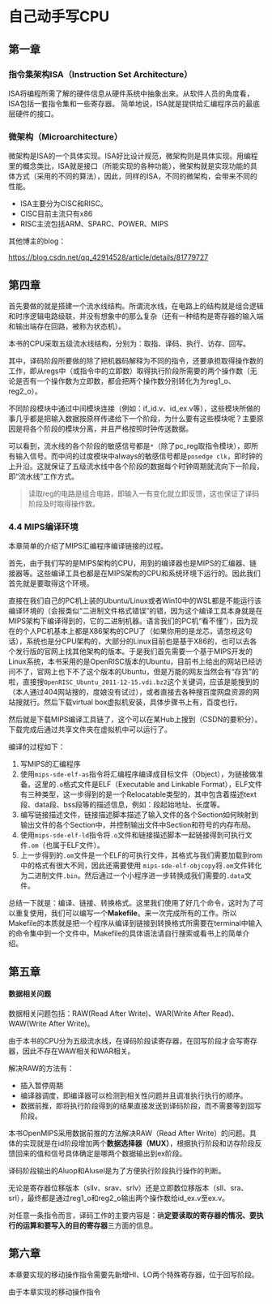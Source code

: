 # 自己动手写CPU

## 第一章

### 指令集架构ISA（Instruction Set Architecture）

ISA将编程所需了解的硬件信息从硬件系统中抽象出来。从软件人员的角度看，ISA包括一套指令集和一些寄存器。
简单地说，ISA就是提供给汇编程序员的最底层硬件的接口。

### 微架构（Microarchitecture）

微架构是ISA的一个具体实现。ISA好比设计规范，微架构则是具体实现。用编程里的概念类比，ISA就是接口（所能实现的各种功能），微架构就是实现功能的具体方式（采用的不同的算法），因此，同样的ISA，不同的微架构，会带来不同的性能。

- ISA主要分为CISC和RISC。
- CISC目前主流只有x86
- RISC主流包括ARM、SPARC、POWER、MIPS



其他博主的blog：

https://blog.csdn.net/qq_42914528/article/details/81779727



## 第四章

首先要做的就是搭建一个流水线结构。所谓流水线，在电路上的结构就是组合逻辑和时序逻辑电路级联，并没有想象中的那么复杂（还有一种结构是寄存器的输入端和输出端存在回路，被称为状态机）。

本书的CPU采取五级流水线结构，分别为：取指、译码、执行、访存、回写。

其中，译码阶段所要做的除了把机器码解释为不同的指令，还要承担取得操作数的工作，即从regs中（或指令中的立即数）取得执行阶段所需要的两个操作数（无论是否有一个操作数为立即数，都会把两个操作数分别转化为为reg1_o、reg2_o）。

不同阶段模块中通过中间模块连接（例如：if_id.v、id_ex.v等），这些模块所做的事几乎都是把输入数据按原样传递给下一个阶段，为什么要有这些模块呢？主要原因是将各个阶段的模块分离，并且严格按照时钟传送数据。

可以看到，流水线的各个阶段的敏感信号都是`*`（除了pc_reg取指令模块），即所有输入信号。而中间的过度模块中always的敏感信号都是`posedge clk`，即时钟的上升沿。这就保证了五级流水线中各个阶段的数据每个时钟周期就流向下一阶段，即“流水线”工作方式。

> 读取reg的电路是组合电路，即输入一有变化就立即反馈，这也保证了译码阶段及时取得操作数。

### 4.4 MIPS编译环境

本章简单的介绍了MIPS汇编程序编译链接的过程。

首先，由于我们写的是MIPS架构的CPU，用到的编译器也是MIPS的汇编器、链接器等。这些编译工具也都是在MIPS架构的CPU和系统环境下运行的。因此我们首先就是要取得这个环境。

直接在我们自己的PC机上装的Ubuntu/Linux或者Win10中的WSL都是不能运行该编译环境的（会报类似“二进制文件格式错误”的错，因为这个编译工具本身就是在MIPS架构下编译得到的，它的二进制机器。语言我们的PC机“看不懂”），因为现在的个人PC机基本上都是X86架构的CPU了（如果你用的是龙芯，请忽视这句话），系统也是分CPU架构的，大部分的Linux目前也是基于X86的，也可以去各个发行版的官网上找其他架构的版本。于是我们首先需要一个基于MIPS开发的Linux系统，本书采用的是OpenRISC版本的Ubuntu，目前书上给出的网站已经访问不了，官网上也下不了这个版本的Ubuntu，但是万能的网友当然会有“存货”的啦，直接搜`OpenRISC_Ubuntu_2011-12-15.vdi.bz2`这个关键词，应该是能搜到的（本人通过404网站搜的，度娘没有试过），或者直接去各种搜百度网盘资源的网站搜就行。然后下载virtual box虚拟机安装，具体步骤书上有，百度也行。

然后就是下载MIPS编译工具链了，这个可以在某Hub上搜到（CSDN的要积分）。下载完成后通过共享文件夹在虚拟机中可以运行了。

编译的过程如下：

1. 写MIPS的汇编程序
2. 使用`mips-sde-elf-as`指令将汇编程序编译成目标文件（Object），为链接做准备。这里的`.o`格式文件是ELF（Executable and Linkable Format），ELF文件有三种类型，这一步得到的是一个Relocatable类型的，其中包含着描述text段、data段、bss段等的描述信息，例如：段起始地址、长度等。
3. 编写链接描述文件，链接描述脚本描述了输入文件的各个Section如何映射到输出文件的各个Section中，并控制输出文件中Section和符号的内存布局。
4. 使用`mips-sde-elf-ld`指令将`.o`文件和链接描述脚本一起链接得到可执行文件`.om`（也属于ELF文件）。
5. 上一步得到的`.om`文件是一个ELF的可执行文件，其格式与我们需要加载到rom中的格式有很大不同，因此还需要使用 `mips-sde-elf-objcopy`将`.om`文件转化为二进制文件`.bin`。然后通过一个小程序进一步转换成我们需要的`.data`文件。

总结一下就是：编译、链接、转换格式。这里我们使用了好几个命令，这时为了可以重复使用，我们可以编写一个**Makefile**。来一次完成所有的工作。所以Makefile的本质就是把一个程序从编译到链接到转换格式所需要在terminal中输入的命令集中到一个文件中。Makefile的具体语法请自行搜索或看书上的简单介绍。

## 第五章

#### 数据相关问题

数据相关问题包括：RAW(Read After Write)、WAR(Write After Read)、WAW(Write After Write)。

由于本书的CPU分为五级流水线，在译码阶段读寄存器，在回写阶段才会写寄存器，因此不存在WAW相关和WAR相关。

解决RAW的方法有：

- 插入暂停周期
- 编译器调度，即编译器可以检测到相关性问题并且调准执行执行的顺序。
- 数据前推，即将执行阶段得到的结果直接发送到译码阶段，而不需要等到回写阶段。

本书OpenMIPS采用数据前推的方法解决RAW（Read After Write）的问题。具体的实现就是在id阶段增加两个**数据选择器（MUX）**，根据执行阶段和访存阶段反馈回来的值和信号具体确定是哪两个数据输出到ex阶段。

译码阶段输出的Aluop和Alusel是为了方便执行阶段执行操作的判断。

无论是寄存器位移版本（sllv、srav、srlv）还是立即数位移版本（sll、sra、srl），最终都是通过reg1_o和reg2_o输出两个操作数给id_ex.v至ex.v。

对任意一条指令而言，译码工作的主要内容是：确**定要读取的寄存器的情况、要执行的运算和要写入的目的寄存器**三方面的信息。



## 第六章

本章要实现的移动操作指令需要先新增HI、LO两个特殊寄存器，位于回写阶段。

由于本章实现的移动操作指令